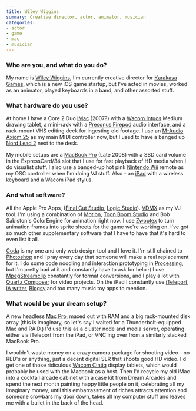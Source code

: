 ```yaml
---
title: Wiley Wiggins
summary: Creative director, actor, animator, musician
categories:
- actor
- game
- mac
- musician
---
```


### Who are you, and what do you do?

My name is [Wiley Wiggins](http://wileywiggins.com "Wiley's website."), I'm currently creative director for [Karakasa Games](http://karakasagames.com "Karaka's website."), which is a new iOS game startup, but I've acted in movies, worked as an animator, played keyboards in a band, and other assorted stuff.

### What hardware do you use?

At home I have a Core 2 Duo [iMac][] (2007?) with a [Wacom Intuos][intuos] Medium drawing tablet, a mini-rack with a [Presonus Firepod][fp10] audio interface, and a rack-mount VHS editing deck for ingesting old footage. I use an [M-Audio Axiom 25][axiom-25] as my main MIDI controller now, but I used to have a banged up [Nord Lead 2][nord-lead-2] next to the desk.

My mobile setups are a [MacBook Pro][macbook-pro] (Late 2008) with a SSD card volume in the ExpressCard/34 slot that I use for fast playback of HD media when I do visualist stuff. I also use a banged-up hot pink [Nintendo Wii][wii] remote as my OSC controller when I'm doing VJ stuff. Also - an [iPad][] with a wireless keyboard and a Wacom iPad stylus.

### And what software?

All the Apple Pro Apps, ([Final Cut Studio][final-cut-studio], [Logic Studio][logic-studio]). [VDMX][] as my VJ tool. I'm using a combination of [Motion][], [Toon Boom Studio][toon-boom-studio] and Bob Sabiston's ColorEngine for animation right now. I use [Zwoptex][] to turn animation frames into sprite sheets for the game we're working on. I've got so much other supplementary software that I have to have that it's hard to even list it all.

[Coda][] is my one and only web design tool and I love it. I'm still chained to [Photoshop][] and I pray every day that someone will make a real replacement for it. I do some code noodling and interaction prototyping in [Processing][], but I'm pretty bad at it and constantly have to ask for help :) I use [MpegStreamclip][mpeg-streamclip] constantly for format conversions, and I play a lot with [Quartz Composer][quartz-composer] for video projects. On the iPad I constantly use [iTeleport][iteleport-ios], [iA writer][ia-writer-ios], [Blogsy][blogsy-ios] and too many music toy apps to mention.

### What would be your dream setup?

A new headless [Mac Pro][mac-pro], maxed out with RAM and a big rack-mounted disk array (this is imaginary, so let's say I waited for a Thunderbolt-equipped Mac and RAID.) I'd use this as a cluster node and media server, operating either via iTeleport from the iPad, or VNC'ing over from a similarly stacked MacBook Pro.

I wouldn't waste money on a crazy camera package for shooting video - no RED's or anything, just a decent digital SLR that shoots good HD video. I'd get one of those ridiculous [Wacom Cintiq][cintiq] display tablets, which would probably be used with the Macbook as a host. Then I'd recycle my old iMac into a cocktail arcade cabinet with a case kit from Dream Arcades and spend the next month painting happy little people on it, celebrating all my imaginary money, until this embarrassment of riches attracts attention and someone crowbars my door down, takes all my computer stuff and leaves me with a bullet in the back of the head.

[axiom-25]: http://www.m-audio.com/products/en_us/Axiom25.html "A USB MIDI controller."
[cintiq]: https://www.wacom.com/en/us/cintiq "A computer screen you can draw on."
[fp10]: https://www.presonus.com/products/fp10 "A Firewire-based audio recording system."
[imac]: https://www.apple.com/imac/ "An all-in-one computer."
[intuos]: https://www.wacom.com/en-us/products/pen-tablets/intuos "A pen tablet."
[ipad]: https://www.apple.com/ipad/ "A tablet device."
[mac-pro]: https://www.apple.com/mac-pro/ "The Intel-based Mac tower computer."
[macbook-pro]: https://www.apple.com/macbook-pro/ "A laptop."
[nord-lead-2]: http://www.vintagesynth.com/clavia/nord2.php "A synthesizer."
[wii]: https://www.nintendo.com/wii "A unique gaming console."
[blogsy-ios]: https://www.macstories.net/reviews/blogsy-a-better-blogging-app-for-ipad/ "A blog-posting app for iOS."
[coda]: https://panic.com/coda/ "A single-window HTML/web tool for the Mac."
[final-cut-studio]: https://en.wikipedia.org/wiki/Final_Cut_Studio "A post-production suite of software for Mac OS X."
[ia-writer-ios]: https://itunes.apple.com/us/app/ia-writer/id392502056 "A focus-oriented writing application for iOS."
[iteleport-ios]: http://www.iteleportmobile.com/ "An iOS remote-control app for other computers."
[logic-studio]: https://en.wikipedia.org/wiki/Logic_Studio "A collection of software for creating and editing audio."
[motion]: https://www.apple.com/final-cut-pro/motion/ "A 3D motion graphics suite."
[mpeg-streamclip]: http://www.squared5.com/ "A video converter and editor."
[photoshop]: https://www.adobe.com/products/photoshop.html "A bitmap image editor."
[processing]: https://processing.org/ "A programming language/environment."
[quartz-composer]: https://en.wikipedia.org/wiki/Quartz_Composer "A visual programming environment."
[toon-boom-studio]: https://www.toonboom.com/products/toon-boom-studio "A 2D animation software package."
[vdmx]: http://vidvox.net/ "Real-time video studio software for the Mac."
[zwoptex]: https://zwopple.com/zwoptex/ "A 2D sprite-packing tool."
